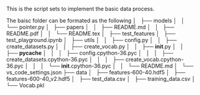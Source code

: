 This is the script sets to implement the basic data process.

The baisc folder can be formated as the following
│   ├── models
│   │   └── pointer.py
│   ├── papers
│   │   ├── README.md
│   │   ├── README.pdf
│   │   └── README.tex
│   ├── test_features
│   ├── test_playground.ipynb
│   ├── utils
│   │   ├── config.py
│   │   ├── create_datasets.py
│   │   ├── create_vocab.py
│   │   ├── __init__.py
│   │   ├── __pycache__
│   │   │   ├── config.cpython-36.pyc
│   │   │   ├── create_datasets.cpython-36.pyc
│   │   │   ├── create_vocab.cpython-36.pyc
│   │   │   └── __init__.cpython-36.pyc
│   │   └── README.md
│   └── vs_code_settings.json
├── data
│   ├── features-600-40.hdf5
│   ├── features-600-40_v2.hdf5
│   ├── test_data.csv
│   ├── training_data.csv
│   └── Vocab.pkl